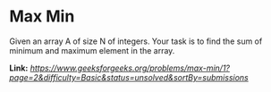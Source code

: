 # Max Min
Given an array A of size N of integers. Your task is to find the sum of minimum and maximum element in the array.

**Link:** _https://www.geeksforgeeks.org/problems/max-min/1?page=2&difficulty=Basic&status=unsolved&sortBy=submissions_
